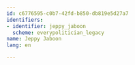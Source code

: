 ```yaml
---
id: c6776595-c0b7-42fd-b850-db819e5d27a7
identifiers:
- identifier: jeppy_jaboon
  scheme: everypolitician_legacy
name: Jeppy Jaboon
lang: en

---
```

